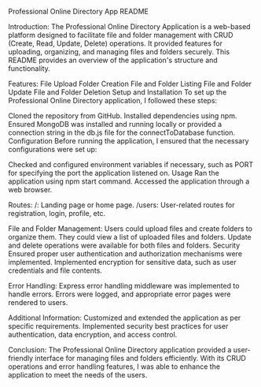 Professional Online Directory App README


Introduction:
The Professional Online Directory Application is a web-based platform designed to facilitate file and folder management with CRUD (Create, Read, Update, Delete) operations. It provided features for uploading, organizing, and managing files and folders securely. This README provides an overview of the application's structure and functionality.

Features:
File Upload
Folder Creation
File and Folder Listing
File and Folder Update
File and Folder Deletion
Setup and Installation
To set up the Professional Online Directory application, I followed these steps:

Cloned the repository from GitHub.
Installed dependencies using npm.
Ensured MongoDB was installed and running locally or provided a connection string in the db.js file for the connectToDatabase function.
Configuration
Before running the application, I ensured that the necessary configurations were set up:

Checked and configured environment variables if necessary, such as PORT for specifying the port the application listened on.
Usage
Ran the application using npm start command.
Accessed the application through a web browser.


Routes:
/: Landing page or home page.
/users: User-related routes for registration, login, profile, etc.


File and Folder Management:
Users could upload files and create folders to organize them.
They could view a list of uploaded files and folders.
Update and delete operations were available for both files and folders.
Security
Ensured proper user authentication and authorization mechanisms were implemented.
Implemented encryption for sensitive data, such as user credentials and file contents.


Error Handling:
Express error handling middleware was implemented to handle errors.
Errors were logged, and appropriate error pages were rendered to users.


Additional Information:
Customized and extended the application as per specific requirements.
Implemented security best practices for user authentication, data encryption, and access control.


Conclusion:
The Professional Online Directory application provided a user-friendly interface for managing files and folders efficiently. With its CRUD operations and error handling features, I was able to enhance the application to meet the needs of the users.

